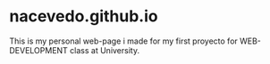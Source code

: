# nacevedo.github.io
This is my personal web-page i made for my first proyecto for WEB-DEVELOPMENT class at University. 

